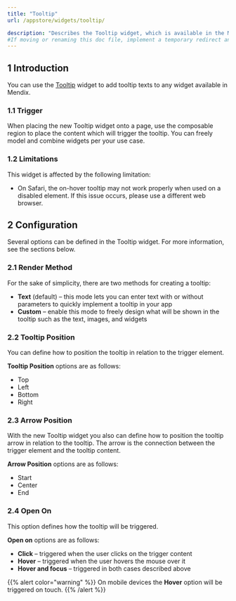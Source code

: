 ```yaml
---
title: "Tooltip"
url: /appstore/widgets/tooltip/

description: "Describes the Tooltip widget, which is available in the Mendix Marketplace."
#If moving or renaming this doc file, implement a temporary redirect and let the respective team know they should update the URL in the product. See Mapping to Products for more details.
---
```


## 1 Introduction

You can use the [Tooltip](https://marketplace.mendix.com/link/component/119160) widget to add tooltip texts to any widget available in Mendix.

### 1.1 Trigger

When placing the new Tooltip widget onto a page, use the composable region to place the content which will trigger the tooltip. You can freely model and combine widgets per your use case.

### 1.2 Limitations

This widget is affected by the following limitation:

* On Safari, the on-hover tooltip may not work properly when used on a disabled element. If this issue occurs, please use a different web browser.

## 2 Configuration

Several options can be defined in the Tooltip widget. For more information, see the sections below.

### 2.1 Render Method

For the sake of simplicity, there are two methods for creating a tooltip:

* **Text** (default) – this mode lets you can enter text with or without parameters to quickly implement a tooltip in your app
* **Custom** – enable this mode to freely design what will be shown in the tooltip such as the text, images, and widgets

### 2.2 Tooltip Position

You can define how to position the tooltip in relation to the trigger element.

**Tooltip Position** options are as follows:

* Top
* Left
* Bottom
* Right

### 2.3 Arrow Position

With the new Tooltip widget you also can define how to position the tooltip arrow in relation to the tooltip. The arrow is the connection between the trigger element and the tooltip content.

**Arrow Position** options are as follows:

* Start
* Center
* End

### 2.4 Open On

This option defines how the tooltip will be triggered.

**Open on** options are as follows:

* **Click** – triggered when the user clicks on the trigger content
* **Hover** – triggered when the user hovers the mouse over it
* **Hover and focus** – triggered in both cases described above

{{% alert color="warning" %}}
On mobile devices the **Hover** option will be triggered on touch.
{{% /alert %}}
